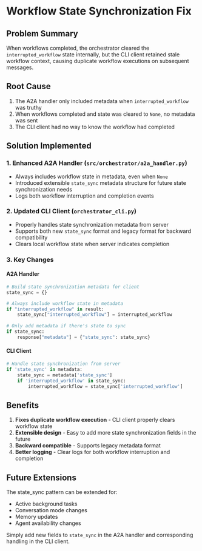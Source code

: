 # Workflow State Synchronization Fix

## Problem Summary
When workflows completed, the orchestrator cleared the `interrupted_workflow` state internally, but the CLI client retained stale workflow context, causing duplicate workflow executions on subsequent messages.

## Root Cause
1. The A2A handler only included metadata when `interrupted_workflow` was truthy
2. When workflows completed and state was cleared to `None`, no metadata was sent
3. The CLI client had no way to know the workflow had completed

## Solution Implemented

### 1. Enhanced A2A Handler (`src/orchestrator/a2a_handler.py`)
- Always includes workflow state in metadata, even when `None`
- Introduced extensible `state_sync` metadata structure for future state synchronization needs
- Logs both workflow interruption and completion events

### 2. Updated CLI Client (`orchestrator_cli.py`)
- Properly handles state synchronization metadata from server
- Supports both new `state_sync` format and legacy format for backward compatibility
- Clears local workflow state when server indicates completion

### 3. Key Changes

#### A2A Handler
```python
# Build state synchronization metadata for client
state_sync = {}

# Always include workflow state in metadata
if "interrupted_workflow" in result:
    state_sync["interrupted_workflow"] = interrupted_workflow
    
# Only add metadata if there's state to sync
if state_sync:
    response["metadata"] = {"state_sync": state_sync}
```

#### CLI Client
```python
# Handle state synchronization from server
if 'state_sync' in metadata:
    state_sync = metadata['state_sync']
    if 'interrupted_workflow' in state_sync:
        interrupted_workflow = state_sync['interrupted_workflow']
```

## Benefits
1. **Fixes duplicate workflow execution** - CLI client properly clears workflow state
2. **Extensible design** - Easy to add more state synchronization fields in the future
3. **Backward compatible** - Supports legacy metadata format
4. **Better logging** - Clear logs for both workflow interruption and completion

## Future Extensions
The state_sync pattern can be extended for:
- Active background tasks
- Conversation mode changes
- Memory updates
- Agent availability changes

Simply add new fields to `state_sync` in the A2A handler and corresponding handling in the CLI client.